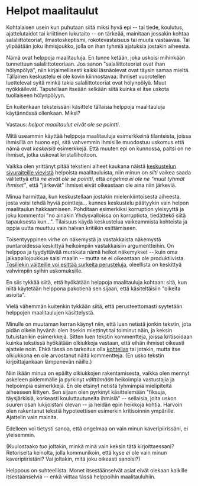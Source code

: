 # Helpot maalitaulut

Kohtalaisen usein kun puhutaan siitä miksi hyvä epi -- tai tiede, koulutus, ajattelutaidot tai kriittinen lukutaito -- on tärkeää, mainitaan jossakin kohtaa salaliittoteoriat, ilmastoskeptismi, rokotevastaisuus tai muuta vastaavaa. Tai ylipäätään joku ihmisjoukko, jolla on ihan tyhmiä ajatuksia jostakin aiheesta.

Nämä ovat helppoja maalitauluja. En tunne ketään, joka uskoisi mihinkään tunnettuun salaliittoteoriaan. Jos sanon "salaliittoteoriat ovat ihan hölynpölyä", niin kirjaimellisesti kaikki läsnäolevat ovat täysin samaa mieltä. Tällainen keskustelu ei ole kovin kiinnostavaa: Ihmiset vuorotellen luettelevat syitä minkä takia salaliittoteoriat ovat hölynpölyä. Muut nyökkäilevät. Taputellaan itseään selkään siitä kuinka ei itse uskota tuollaiseen hölynpölyyn.

En kuitenkaan teksteissäni käsittele tällaisia helppoja maalitauluja käytännössä ollenkaan. Miksi?

Vastaus: *helpot maalitaulut eivät ole se pointti*.

Mitä useammin käyttää helppoja maalitauluja esimerkkeinä tilanteista, joissa ihmisillä on huono epi, sitä vahvemmin ihmisille muodostuu uskomus että nämä ovat *keskeisiä* esimerkkejä. Että muuten epi on kunnossa, paitsi on ne ihmiset, jotka uskovat kristallihoitoon.

Vaikka olen yrittänyt pitää tekstieni aiheet kaukana näistä [keskustelun sivuraiteille vievistä](https://ollij.fi/epi/keskustelunimaisijat) helpoista maalitauluista, niin minun on *silti* vaikea saada välitettyä että *ne eivät ole se pointti*, että *ongelma ei ole ne "muut tyhmät ihmiset"*, että "järkevät" ihmiset eivät oikeastaan ole aina niin järkeviä.

Minua harmittaa, kun keskustellaan jostakin mielenkiintoisesta aiheesta, josta voisi tehdä hyviä pointteja... kunnes keskustelu päätyykin vain helpon maalitaulun hakkaamiseen. Pohditaan esimerkiksi korruption yleisyyttä ja joku kommentoi "no ainakin Yhdysvalloissa on korruptiota, tiedättekö siitä tapauksesta kun...". Tilaisuus käydä keskustelua vaikeammista kohteista ja oppia uutta muuttuu vain halvan kritiikin esittämiseen.

Toisentyyppinen virhe on näkemystä ja vastakkaista näkemystä puntaroidessa keskittyä heikoimpiin vastakkaisiin argumentteihin. On helppoa ja tyydyttävää murskata nämä heikot näkemykset -- kuin oma jalkapallojoukkue saisi maalin -- mutta se ei oikeastaan ole produktiivista. [Tosillekin väitteille voi esittää surkeita perusteluja](https://ollij.fi/epi/symmetrian_rikkominen), oleellista on keskittyä vahvimpiin syihin uskomuksille.

En siis tykkää siitä, että hyökätään helppoja maalitauluja kohtaan: sitä, kun niitä käytetään helppona pakotienä sen sijaan, että käsiteltäisiin "oikeita asioita".

Vielä vähemmän kuitenkin tykkään siitä, että perusteettomasti syytetään helppojen maalitaulujen käsittelystä.

Minulle on muutaman kerran käynyt niin, että luen netistä jonkin tekstin, jota pidän oikein hyvänä: olen itsekin miettinyt tai toiminut näin, ja keksin tutuistanikin esimerkkejä. Sitten luen tekstin kommentteja, joissa kritisoidaan kuinka tekstissä hyökätään olkiukkoja vastaan, että eihän ihmiset oikeasti ajattele noin. Ehkä tässä on tarkoitus olla [kohtelias](https://ollij.fi/epi/kohteliaat_tulkinnat) tai jotakin, mutta itse olkiukkona en ole arvostanut näitä kommentteja. (En usko tekstin kirjoittajankaan lämpenevän näille.)

Niin ikään minua on epäilty olkiukkojen rakentamisesta, vaikka olen mennyt askeleen pidemmälle ja pyrkinyt *välttämään* heikoimpia vastustajia ja helpoimpia esimerkkejä. En ole etsinyt netistä tyhmimpiä mielipiteitä aiheeseen liittyen. Sen sijaan olen pyrkinyt käsittelemään "fiksuja, täysjärkisiä, korkeasti kouluttautuneita ihmisiä" -- sellaisia, joita uskon suuren osan lukijoistani olevan -- ja heidän epin heikkoja kohtia. Harvoin olen rakentanut tekstiä hypoteettisen esimerkin kritisoinnin ympärille. Ajattelin vain mainita.

Edelleen voi tietysti sanoa, että ongelmaa on vain minun kaveripiirissäni, ei yleisemmin.

(Kuulostaako *tuo* joltakin, minkä minä vain keksin tätä kirjoittaessani? Retoriselta keinolta, jolla kommunikoin, että kyse *ei* ole vain minun kaveripiiristäni? Vai joltakin, mitä joku oikeasti sanoisi?)

Helppous on suhteellista. Monet itsestäänselvät asiat eivät olekaan kaikille itsestäänselviä -- enkä viittaa tässä helppoihin maalitauluhiin.
